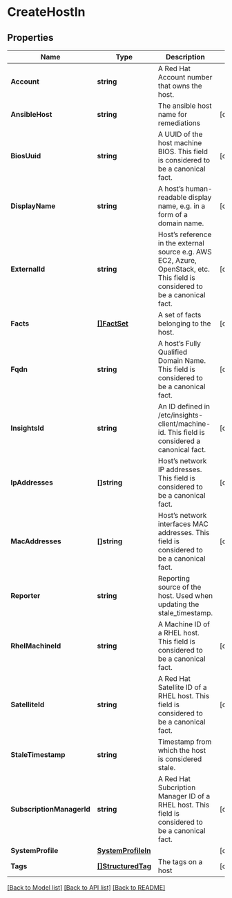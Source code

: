 # CreateHostIn

## Properties

Name | Type | Description | Notes
------------ | ------------- | ------------- | -------------
**Account** | **string** | A Red Hat Account number that owns the host. | 
**AnsibleHost** | **string** | The ansible host name for remediations | [optional] 
**BiosUuid** | **string** | A UUID of the host machine BIOS.  This field is considered to be a canonical fact. | [optional] 
**DisplayName** | **string** | A host’s human-readable display name, e.g. in a form of a domain name. | [optional] 
**ExternalId** | **string** | Host’s reference in the external source e.g. AWS EC2, Azure, OpenStack, etc. This field is considered to be a canonical fact. | [optional] 
**Facts** | [**[]FactSet**](FactSet.md) | A set of facts belonging to the host. | [optional] 
**Fqdn** | **string** | A host’s Fully Qualified Domain Name.  This field is considered to be a canonical fact. | [optional] 
**InsightsId** | **string** | An ID defined in /etc/insights-client/machine-id. This field is considered a canonical fact. | [optional] 
**IpAddresses** | **[]string** | Host’s network IP addresses.  This field is considered to be a canonical fact. | [optional] 
**MacAddresses** | **[]string** | Host’s network interfaces MAC addresses.  This field is considered to be a canonical fact. | [optional] 
**Reporter** | **string** | Reporting source of the host. Used when updating the stale_timestamp. | 
**RhelMachineId** | **string** | A Machine ID of a RHEL host.  This field is considered to be a canonical fact. | [optional] 
**SatelliteId** | **string** | A Red Hat Satellite ID of a RHEL host.  This field is considered to be a canonical fact. | [optional] 
**StaleTimestamp** | **string** | Timestamp from which the host is considered stale. | 
**SubscriptionManagerId** | **string** | A Red Hat Subcription Manager ID of a RHEL host.  This field is considered to be a canonical fact. | [optional] 
**SystemProfile** | [**SystemProfileIn**](SystemProfileIn.md) |  | [optional] 
**Tags** | [**[]StructuredTag**](StructuredTag.md) | The tags on a host | [optional] 

[[Back to Model list]](../README.md#documentation-for-models) [[Back to API list]](../README.md#documentation-for-api-endpoints) [[Back to README]](../README.md)


